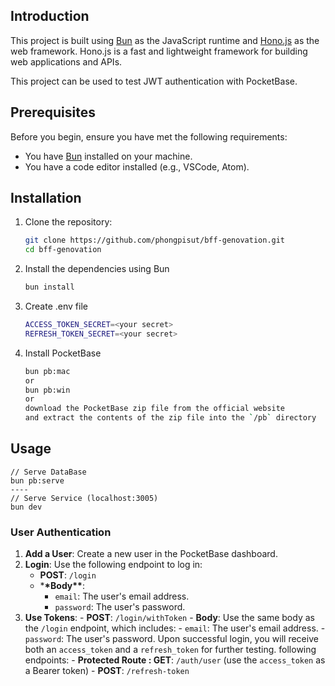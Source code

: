 ## Introduction

This project is built using [Bun](https://bun.sh/) as the JavaScript runtime and [Hono.js](https://hono.dev/) as the web framework. Hono.js is a fast and lightweight framework for building web applications and APIs.

This project can be used to test JWT authentication with PocketBase.

## Prerequisites

Before you begin, ensure you have met the following requirements:

- You have [Bun](https://bun.sh/) installed on your machine.
- You have a code editor installed (e.g., VSCode, Atom).

## Installation

1. Clone the repository:

   ```bash
   git clone https://github.com/phongpisut/bff-genovation.git
   cd bff-genovation
   ```

2. Install the dependencies using Bun
   ```bash
   bun install
   ```
3. Create .env file
   ```bash
   ACCESS_TOKEN_SECRET=<your secret>
   REFRESH_TOKEN_SECRET=<your secret>
   ```
4. Install PocketBase
   ```bash
   bun pb:mac
   or
   bun pb:win
   or
   download the PocketBase zip file from the official website
   and extract the contents of the zip file into the `/pb` directory
   ```

## Usage

```base
// Serve DataBase
bun pb:serve
----
// Serve Service (localhost:3005)
bun dev
```

### User Authentication

1.  **Add a User**: Create a new user in the PocketBase dashboard.
2.  **Login**: Use the following endpoint to log in:
    - **POST**: `/login`
    - \***\*Body\*\***:
      - `email`: The user's email address.
      - `password`: The user's password.
3.  **Use Tokens**: - **POST**: `/login/withToken` - **Body**: Use the same body as the `/login` endpoint, which includes: - `email`: The user's email address. - `password`: The user's password.
    Upon successful login, you will receive both an `access_token` and a `refresh_token` for further testing. following endpoints: - **Protected Route : GET**: `/auth/user` (use the `access_token` as a Bearer token) - **POST**: `/refresh-token`
